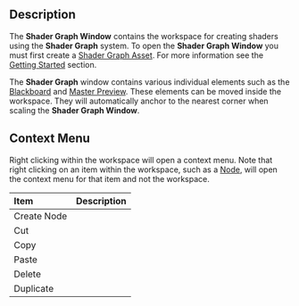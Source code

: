 ## Description

The **Shader Graph Window** contains the workspace for creating shaders using the **Shader Graph** system. To open the **Shader Graph Window** you must first create a [Shader Graph Asset](https://github.com/Unity-Technologies/ShaderGraph/wiki/Home). For more information see the [Getting Started](https://github.com/Unity-Technologies/ShaderGraph/wiki/Getting-Started) section.

The **Shader Graph** window contains various individual elements such as the [Blackboard](https://github.com/Unity-Technologies/ShaderGraph/wiki/Blackboard) and [Master Preview](https://github.com/Unity-Technologies/ShaderGraph/wiki/Master-Preview). These elements can be moved inside the workspace. They will automatically anchor to the nearest corner when scaling the **Shader Graph Window**.

## Context Menu

Right clicking within the workspace will open a context menu. Note that right clicking on an item within the workspace, such as a [Node](https://github.com/Unity-Technologies/ShaderGraph/wiki/Node), will open the context menu for that item and not the workspace.

| Item        | Description |
|:------------|:------------|
| Create Node |  |
| Cut |  |
| Copy |  |
| Paste |  |
| Delete |  |
| Duplicate |  |